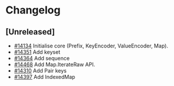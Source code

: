 <!--
Guiding Principles:

Changelogs are for humans, not machines.
There should be an entry for every single version.
The same types of changes should be grouped.
Versions and sections should be linkable.
The latest version comes first.
The release date of each version is displayed.
Mention whether you follow Semantic Versioning.

Usage:

Change log entries are to be added to the Unreleased section under the
appropriate stanza (see below). Each entry should ideally include a tag and
the Github issue reference in the following format:

* (<tag>) [#<issue-number>] Changelog message.

Types of changes (Stanzas):

"Features" for new features.
"Improvements" for changes in existing functionality.
"Deprecated" for soon-to-be removed features.
"Bug Fixes" for any bug fixes.
"API Breaking" for breaking exported APIs used by developers building on SDK.
Ref: https://keepachangelog.com/en/1.0.0/
-->

# Changelog

## [Unreleased]

* [#14134](https://github.com/cosmos/cosmos-sdk/pull/14134) Initialise core (Prefix, KeyEncoder, ValueEncoder, Map).
* [#14351](https://github.com/cosmos/cosmos-sdk/pull/14351) Add keyset
* [#14364](https://github.com/cosmos/cosmos-sdk/pull/14364) Add sequence
* [#14468](https://github.com/cosmos/cosmos-sdk/pull/14468) Add Map.IterateRaw API.
* [#14310](https://github.com/cosmos/cosmos-sdk/pull/14310) Add Pair keys 
* [#14397](https://github.com/cosmos/cosmos-sdk/pull/14397) Add IndexedMap